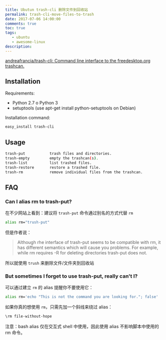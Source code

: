 ```yaml
---
title: Ubutun trash-cli 删除文件到回收站
permalink: trash-cli-move-files-to-trash
date: 2017-07-06 14:00:00
comments: true
toc: true
tags:
   - ubuntu
   - awesome-linux
description:
---
```

[andreafrancia/trash-cli: Command line interface to the freedesktop.org trashcan.](https://github.com/andreafrancia/trash-cli)

## Installation
Requirements:
- Python 2.7 o Python 3
- setuptools (use apt-get install python-setuptools on Debian)

Installation command:
``` bash
easy_install trash-cli
```

## Usage
``` bash
trash-put           trash files and directories.
trash-empty         empty the trashcan(s).
trash-list          list trashed files.
trash-restore       restore a trashed file.
trash-rm            remove individual files from the trashcan.
```

## FAQ
### Can I alias rm to trash-put?
在不少网站上看到：建议将 `trash-put` 命令通过别名的方式代替 `rm`
``` bash
alias rm="trush-put"
```

但是作者说：
> Although rhe interface of trash-put seems to be compatible with rm, it has different semantics which will cause you problems. For example, while rm requires -R for deleting directories trash-put does not.

所以就使用 `trush` 来删除文件/文件夹到回收站

### But sometimes I forget to use trash-put, really can't I?
可以通过建立 `rm` 的 alias 提醒你不要使用它：
``` bash
alias rm='echo "This is not the command you are looking for."; false'
```

如果你真的想使用 `rm`，只需先加一个斜线来绕过 alias：
``` bash
\rm file-without-hope
```

注意：bash alias 仅在交互式 shell 中使用，因此使用 alias 不影响脚本中使用的 rm 命令。
